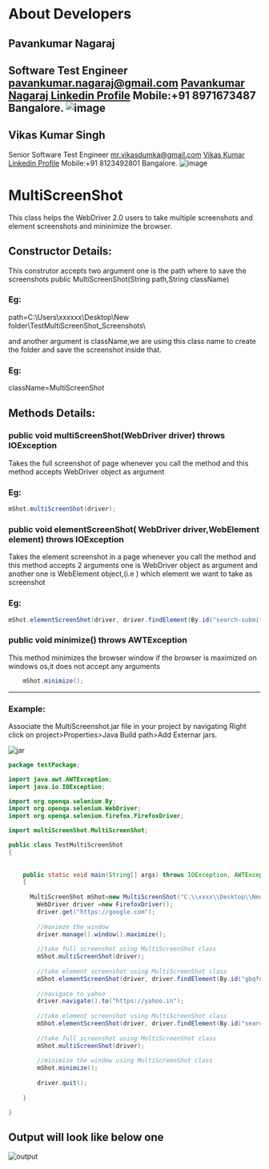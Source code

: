 # About Developers

##   Pavankumar Nagaraj
   Software Test Engineer
   <a href="pavankumar.nagaraj@gmail.com?Subject=MultiScreenShot %20GitHub" target="_top">pavankumar.nagaraj@gmail.com</a>
  <a href="in.linkedin.com/in/pavankumarnagaraj/">Pavankumar Nagaraj Linkedin Profile</a>
  Mobile:+91 8971673487
  Bangalore.
![image](https://cloud.githubusercontent.com/assets/10204148/5486859/29c114ae-86d1-11e4-8ee2-980a0c3086d5.png)
--------------

##   Vikas Kumar Singh
   Senior Software Test Engineer
  <a href="mailto:mr.vikasdumka@gmail.com?Subject=MultiScreenShot %20GitHub" target="_top">mr.vikasdumka@gmail.com</a>
  <a href="in.linkedin.com/pub/vikas-singh/85/b10/124/">Vikas Kumar Linkedin Profile</a>
  Mobile:+91 8123492801
  Bangalore.
![image](https://cloud.githubusercontent.com/assets/10204148/5486910/97a7600e-86d1-11e4-9da8-6a0a59e2bc58.png)


# MultiScreenShot

This class helps the WebDriver 2.0 users to take multiple screenshots and element screenshots and mininimize the browser.


## Constructor Details:
This construtor accepts two argument one is the path where to save the screenshots
public MultiScreenShot(String path,String className)

### Eg:
path=C:\\Users\\xxxxxx\\Desktop\New folder\\TestMultiScreenShot_Screenshots\\

and another argument is className,we are using this class name to create the folder and save the screenshot inside that.

### Eg:
className=MultiScreenShot


## Methods Details:
### public void multiScreenShot(WebDriver driver) throws IOException

Takes the full screenshot of page whenever you call the method and this method accepts WebDriver object as argument

### Eg:
``` Java
mShot.multiScreenShot(driver);
```

### public void elementScreenShot( WebDriver driver,WebElement element) throws IOException  

Takes the element screenshot in a page whenever you call the method and this method accepts 2 arguments one is WebDriver object as argument and another one is WebElement object,(i.e ) which element we want to take as screenshot

### Eg:
``` Java
mShot.elementScreenShot(driver, driver.findElement(By.id("search-submit")));
```

### public void minimize() throws AWTException

This method minimizes the browser window if the browser is maximized on windows os,it does not accept any arguments

``` Java
	mShot.minimize();
```

***************************************************************************************************************************

### Example:
Associate the MultiScreenshot.jar file in your project by navigating
Right click on project>Properties>Java Build path>Add Externar jars.

![jar](https://cloud.githubusercontent.com/assets/10204148/5450342/25a93fa2-852a-11e4-8a30-a325054f00be.jpg)




``` Java
package testPackage;

import java.awt.AWTException;
import java.io.IOException;

import org.openqa.selenium.By;
import org.openqa.selenium.WebDriver;
import org.openqa.selenium.firefox.FirefoxDriver;

import multiScreenShot.MultiScreenShot;

public class TestMultiScreenShot 
{
	
	
	public static void main(String[] args) throws IOException, AWTException 
	{
		
	  MultiScreenShot mShot=new MultiScreenShot("C:\\xxxx\\Desktop\\New\\","TestMultiScreenShot");
		WebDriver driver =new FirefoxDriver();
		driver.get("https://google.com");
		
		//maximze the window
		driver.manage().window().maximize();
		
		//take full screenshot using MultiScreenShot class
		mShot.multiScreenShot(driver);
		
		//take element screenshot using MultiScreenShot class
		mShot.elementScreenShot(driver, driver.findElement(By.id("gbqfq")));
		
		//navigate to yahoo
		driver.navigate().to("https://yahoo.in");
		
		//take element screenshot using MultiScreenShot class
		mShot.elementScreenShot(driver, driver.findElement(By.id("search-submit")));
		
		//take full screenshot using MultiScreenShot class
		mShot.multiScreenShot(driver);
		
		//minimize the window using MultiScreenShot class
		mShot.minimize();
		
		driver.quit();
		
	}

}
```

## Output will look like below one

![output](https://cloud.githubusercontent.com/assets/10204148/5450009/f7b098ca-8524-11e4-942f-68aa77705b2d.jpg)
